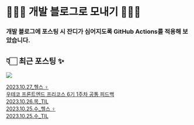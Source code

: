 # 👩🏻‍🌾 개발 블로그로 모내기 🌱🌳✨

### 개발 블로그에 포스팅 시 잔디가 심어지도록 GitHub Actions를 적용해 보았습니다.

## 👇🏻 최근 포스팅 ✨
<p>
    <a href="https://herlang.tistory.com"><img src="https://img.shields.io/badge/Blog-FF5722?style=flat-square&logo=Blogger&logoColor=white"/></a><br>
</p>

<a href=https://herlang.tistory.com/entry/20231027%ED%97%AC%EC%8A%A4%F0%9F%8F%8B%F0%9F%8F%BB%E2%80%8D%E2%99%80%EF%B8%8F>2023.10.27_헬스 ‍♀️</a></br><a href=https://herlang.tistory.com/entry/%EC%9A%B0%ED%85%8C%EC%BD%94-%ED%94%84%EB%A1%A0%ED%8A%B8%EC%97%94%EB%93%9C-%ED%94%84%EB%A6%AC%EC%BD%94%EC%8A%A4-6%EA%B8%B0-1%EC%A3%BC%EC%B0%A8-%EA%B3%B5%ED%86%B5-%ED%94%BC%EB%93%9C%EB%B0%B1>우테코 프론트엔드 프리코스 6기 1주차 공통 피드백</a></br><a href=https://herlang.tistory.com/entry/20231026%EB%AA%A9TIL>2023.10.26.목_TIL</a></br><a href=https://herlang.tistory.com/entry/20231025%EC%88%98%ED%97%AC%EC%8A%A4%F0%9F%8F%8B%F0%9F%8F%BB%E2%80%8D%E2%99%80%EF%B8%8F>2023.10.25.수_헬스 ‍♀️</a></br><a href=https://herlang.tistory.com/entry/20231025%EC%88%98TIL>2023.10.25.수_TIL</a></br>
